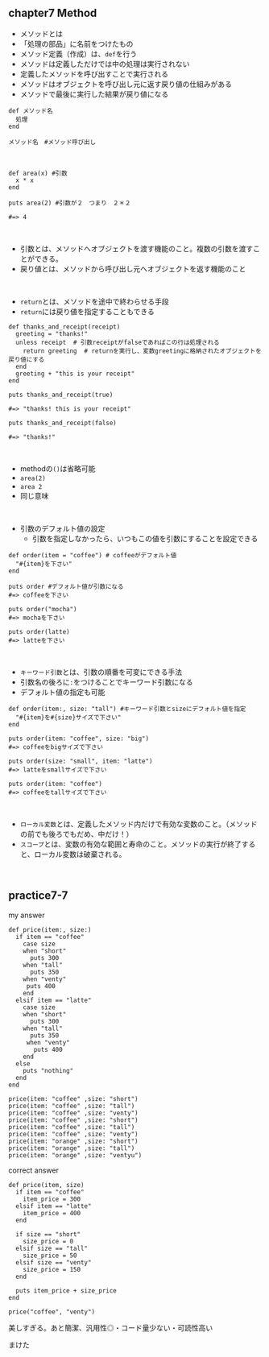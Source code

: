 ## chapter7 Method

- メソッドとは
- 「処理の部品」に名前をつけたもの
- メソッド定義（作成）は、`def`を行う
- メソッドは定義しただけでは中の処理は実行されない
- 定義したメソッドを呼び出すことで実行される
- メソッドはオブジェクトを呼び出し元に返す戻り値の仕組みがある
- メソッドで最後に実行した結果が戻り値になる

```
def メソッド名
  処理
end

メソッド名　#メソッド呼び出し
```

<br>

```
def area(x) #引数
  x * x
end

puts area(2) #引数が２　つまり　２＊２

#=> 4
```

<br>

- 引数とは、メソッドへオブジェクトを渡す機能のこと。複数の引数を渡すことができる。
- 戻り値とは、メソッドから呼び出し元へオブジェクトを返す機能のこと

<br>

- `return`とは、メソッドを途中で終わらせる手段
- `return`には戻り値を指定することもできる

```
def thanks_and_receipt(receipt)
  greeting = "thanks!"
  unless receipt  # 引数receiptがfalseであればこの行は処理される
    return greeting  # returnを実行し、変数greetingに格納されたオブジェクトを戻り値にする
  end
  greeting + "this is your receipt"
end

puts thanks_and_receipt(true)

#=> "thanks! this is your receipt"

puts thanks_and_receipt(false)

#=> "thanks!"
```

<br>

- methodの`()`は省略可能
- `area(2)`
- `area 2`
- 同じ意味

<br>

- 引数のデフォルト値の設定
  - 引数を指定しなかったら、いつもこの値を引数にすることを設定できる

```
def order(item = "coffee") # coffeeがデフォルト値
  "#{item}を下さい"
end

puts order #デフォルト値が引数になる
#=> coffeeを下さい

puts order("mocha")
#=> mochaを下さい

puts order(latte)
#=> latteを下さい
```

<br>

- `キーワード引数`とは、引数の順番を可変にできる手法
- 引数名の後ろに`:`をつけることでキーワード引数になる
- デフォルト値の指定も可能

```
def order(item:, size: "tall") #キーワード引数とsizeにデフォルト値を指定
  "#{item}を#{size}サイズで下さい"
end

puts order(item: "coffee", size: "big")
#=> coffeeをbigサイズで下さい

puts order(size: "small", item: "latte")
#=> latteをsmallサイズで下さい

puts order(item: "coffee")
#=> coffeeをtallサイズで下さい
```

<br>

- `ローカル変数`とは、定義したメソッド内だけで有効な変数のこと。（メソッドの前でも後ろでもだめ、中だけ！）
- `スコープ`とは、変数の有効な範囲と寿命のこと。メソッドの実行が終了すると、ローカル変数は破棄される。

<br>

## practice7-7

my answer

```
def price(item:, size:)
  if item == "coffee"
    case size
    when "short"
      puts 300
    when "tall"
      puts 350
    when "venty"
     puts 400
    end 
  elsif item == "latte"
    case size
    when "short"
      puts 300
    when "tall"
      puts 350
     when "venty"
       puts 400
    end
  else
    puts "nothing"
  end
end

price(item: "coffee" ,size: "short")
price(item: "coffee" ,size: "tall")
price(item: "coffee" ,size: "venty")
price(item: "coffee" ,size: "short")
price(item: "coffee" ,size: "tall")
price(item: "coffee" ,size: "venty")
price(item: "orange" ,size: "short")
price(item: "orange" ,size: "tall")
price(item: "orange" ,size: "ventyu")
```

correct answer

```
def price(item, size)
  if item == "coffee"
    item_price = 300
  elsif item == "latte"
    item_price = 400
  end 

  if size == "short"
    size_price = 0
  elsif size == "tall"
    size_price = 50
  elsif size == "venty"
    size_price = 150
  end

  puts item_price + size_price
end

price("coffee", "venty")
```

美しすぎる。あと簡潔、汎用性◎・コード量少ない・可読性高い

まけた